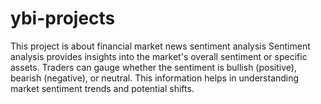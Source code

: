 # ybi-projects
This project is about financial market news sentiment analysis
Sentiment analysis provides insights into the market's overall sentiment or specific assets. Traders can gauge whether the sentiment is bullish (positive), bearish (negative), or neutral. This information helps in understanding market sentiment trends and potential shifts.
